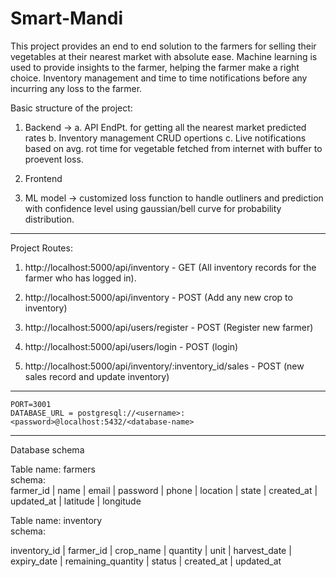 # Smart-Mandi
This project provides an end to end solution to the farmers for selling their vegetables at their nearest market with absolute ease. Machine learning is used to provide insights to the farmer, helping the farmer make a right choice. Inventory management and time to time notifications before any incurring any loss to the farmer.


Basic structure of the project:

1. Backend ->
     a. API EndPt. for getting all the nearest market predicted rates
     b. Inventory management CRUD opertions
     c. Live notifications based on avg. rot time for vegetable fetched from internet with buffer to proevent loss. 

3. Frontend
4. ML model -> customized loss function to handle outliners and prediction with confidence level using gaussian/bell curve for probability distribution.

--------------------------------------------------------------------------------------
Project Routes:

1. http://localhost:5000/api/inventory - GET (All inventory records for the farmer who has logged in).
2. http://localhost:5000/api/inventory - POST (Add any new crop to inventory)

3. http://localhost:5000/api/users/register - POST (Register new farmer)
4. http://localhost:5000/api/users/login - POST (login)

5. http://localhost:5000/api/inventory/:inventory_id/sales - POST (new sales record and update inventory) 

--------------------------------------------------------------------------------------

```env
PORT=3001
DATABASE_URL = postgresql://<username>:<password>@localhost:5432/<database-name>

```
--------------------------------------------------------------------------------------

Database schema 

Table name: farmers <br>
schema: <br>
farmer_id |     name     |          email           |         password          |     phone      |    location    |    state    |         created_at         |         updated_at         | latitude  | longitude

Table name: inventory <br>
schema: <br>

 inventory_id | farmer_id | crop_name | quantity | unit | harvest_date | expiry_date | remaining_quantity |  status   |         created_at         |         updated_at
